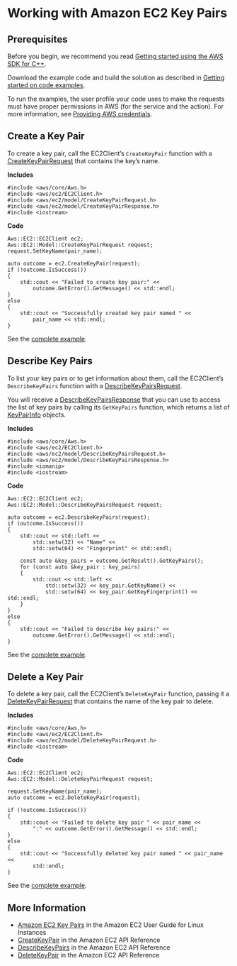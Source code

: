 # Working with Amazon EC2 Key Pairs<a name="examples-ec2-key-pairs"></a>

## Prerequisites<a name="codeExamplePrereq"></a>

Before you begin, we recommend you read [Getting started using the AWS SDK for C\+\+](getting-started.md)\. 

Download the example code and build the solution as described in [Getting started on code examples](getting-started-code-examples.md)\. 

To run the examples, the user profile your code uses to make the requests must have proper permissions in AWS \(for the service and the action\)\. For more information, see [Providing AWS credentials](credentials.md)\.

## Create a Key Pair<a name="create-a-key-pair"></a>

To create a key pair, call the EC2Client’s `CreateKeyPair` function with a [CreateKeyPairRequest](https://sdk.amazonaws.com/cpp/api/LATEST/class_aws_1_1_e_c2_1_1_model_1_1_create_key_pair_request.html) that contains the key’s name\.

 **Includes** 

```
#include <aws/core/Aws.h>
#include <aws/ec2/EC2Client.h>
#include <aws/ec2/model/CreateKeyPairRequest.h>
#include <aws/ec2/model/CreateKeyPairResponse.h>
#include <iostream>
```

 **Code** 

```
Aws::EC2::EC2Client ec2;
Aws::EC2::Model::CreateKeyPairRequest request;
request.SetKeyName(pair_name);

auto outcome = ec2.CreateKeyPair(request);
if (!outcome.IsSuccess())
{
    std::cout << "Failed to create key pair:" <<
        outcome.GetError().GetMessage() << std::endl;
}
else
{
    std::cout << "Successfully created key pair named " <<
        pair_name << std::endl;
}
```

See the [complete example](https://github.com/awsdocs/aws-doc-sdk-examples/tree/master/cpp/example_code/ec2/create_key_pair.cpp)\.

## Describe Key Pairs<a name="describe-key-pairs"></a>

To list your key pairs or to get information about them, call the EC2Client’s `DescribeKeyPairs` function with a [DescribeKeyPairsRequest](https://sdk.amazonaws.com/cpp/api/LATEST/class_aws_1_1_e_c2_1_1_model_1_1_describe_key_pairs_request.html)\.

You will receive a [DescribeKeyPairsResponse](https://sdk.amazonaws.com/cpp/api/LATEST/class_aws_1_1_e_c2_1_1_model_1_1_describe_key_pairs_response.html) that you can use to access the list of key pairs by calling its `GetKeyPairs` function, which returns a list of [KeyPairInfo](https://sdk.amazonaws.com/cpp/api/LATEST/class_aws_1_1_e_c2_1_1_model_1_1_key_pair_info.html) objects\.

 **Includes** 

```
#include <aws/core/Aws.h>
#include <aws/ec2/EC2Client.h>
#include <aws/ec2/model/DescribeKeyPairsRequest.h>
#include <aws/ec2/model/DescribeKeyPairsResponse.h>
#include <iomanip>
#include <iostream>
```

 **Code** 

```
Aws::EC2::EC2Client ec2;
Aws::EC2::Model::DescribeKeyPairsRequest request;

auto outcome = ec2.DescribeKeyPairs(request);
if (outcome.IsSuccess())
{
    std::cout << std::left <<
        std::setw(32) << "Name" <<
        std::setw(64) << "Fingerprint" << std::endl;

    const auto &key_pairs = outcome.GetResult().GetKeyPairs();
    for (const auto &key_pair : key_pairs)
    {
        std::cout << std::left <<
            std::setw(32) << key_pair.GetKeyName() <<
            std::setw(64) << key_pair.GetKeyFingerprint() << std::endl;
    }
}
else
{
    std::cout << "Failed to describe key pairs:" <<
        outcome.GetError().GetMessage() << std::endl;
}
```

See the [complete example](https://github.com/awsdocs/aws-doc-sdk-examples/tree/master/cpp/example_code/ec2/describe_key_pairs.cpp)\.

## Delete a Key Pair<a name="delete-a-key-pair"></a>

To delete a key pair, call the EC2Client’s `DeleteKeyPair` function, passing it a [DeleteKeyPairRequest](https://sdk.amazonaws.com/cpp/api/LATEST/class_aws_1_1_e_c2_1_1_model_1_1_delete_key_pair_request.html) that contains the name of the key pair to delete\.

 **Includes** 

```
#include <aws/core/Aws.h>
#include <aws/ec2/EC2Client.h>
#include <aws/ec2/model/DeleteKeyPairRequest.h>
#include <iostream>
```

 **Code** 

```
Aws::EC2::EC2Client ec2;
Aws::EC2::Model::DeleteKeyPairRequest request;

request.SetKeyName(pair_name);
auto outcome = ec2.DeleteKeyPair(request);

if (!outcome.IsSuccess())
{
    std::cout << "Failed to delete key pair " << pair_name <<
        ":" << outcome.GetError().GetMessage() << std::endl;
}
else
{
    std::cout << "Successfully deleted key pair named " << pair_name <<
        std::endl;
}
```

See the [complete example](https://github.com/awsdocs/aws-doc-sdk-examples/tree/master/cpp/example_code/ec2/delete_key_pair.cpp)\.

## More Information<a name="more-information"></a>
+  [Amazon EC2 Key Pairs](https://docs.aws.amazon.com/AWSEC2/latest/UserGuide/ec2-key-pairs.html) in the Amazon EC2 User Guide for Linux Instances
+  [CreateKeyPair](https://docs.aws.amazon.com/AWSEC2/latest/APIReference/API_CreateKeyPair.html) in the Amazon EC2 API Reference
+  [DescribeKeyPairs](https://docs.aws.amazon.com/AWSEC2/latest/APIReference/API_DescribeKeyPairs.html) in the Amazon EC2 API Reference
+  [DeleteKeyPair](https://docs.aws.amazon.com/AWSEC2/latest/APIReference/API_DeleteKeyPair.html) in the Amazon EC2 API Reference